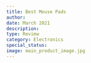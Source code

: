 ```yaml
---
title: Best Mouse Pads
author: 
date: March 2021
description: 
type: Review
category: Electronics
special_status: 
image: main_product_image.jpg
---
```


